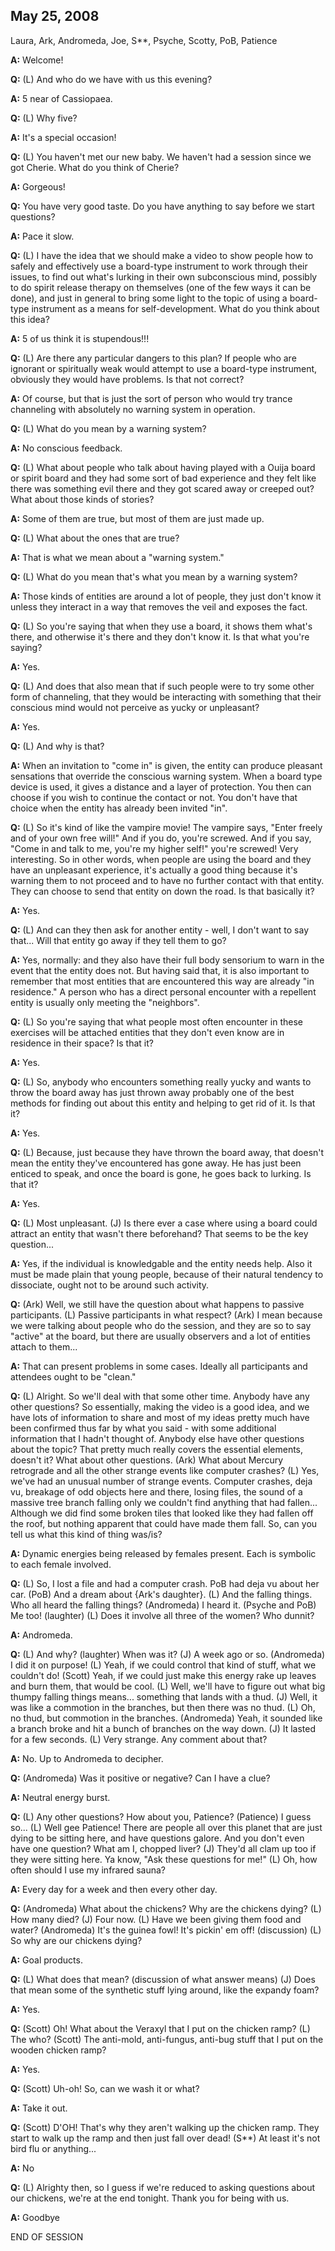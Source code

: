 ## May 25, 2008
Laura, Ark, Andromeda, Joe, S\*\*, Psyche, Scotty, PoB, Patience

**A:** Welcome!

**Q:** (L) And who do we have with us this evening?

**A:** 5 near of Cassiopaea.

**Q:** (L) Why five?

**A:** It's a special occasion!

**Q:** (L) You haven't met our new baby. We haven't had a session since we got Cherie. What do you think of Cherie?

**A:** Gorgeous!

**Q:** You have very good taste. Do you have anything to say before we start questions?

**A:** Pace it slow.

**Q:** (L) I have the idea that we should make a video to show people how to safely and effectively use a board-type instrument to work through their issues, to find out what's lurking in their own subconscious mind, possibly to do spirit release therapy on themselves (one of the few ways it can be done), and just in general to bring some light to the topic of using a board-type instrument as a means for self-development. What do you think about this idea?

**A:** 5 of us think it is stupendous!!!

**Q:** (L) Are there any particular dangers to this plan? If people who are ignorant or spiritually weak would attempt to use a board-type instrument, obviously they would have problems. Is that not correct?

**A:** Of course, but that is just the sort of person who would try trance channeling with absolutely no warning system in operation.

**Q:** (L) What do you mean by a warning system?

**A:** No conscious feedback.

**Q:** (L) What about people who talk about having played with a Ouija board or spirit board and they had some sort of bad experience and they felt like there was something evil there and they got scared away or creeped out? What about those kinds of stories?

**A:** Some of them are true, but most of them are just made up.

**Q:** (L) What about the ones that are true?

**A:** That is what we mean about a "warning system."

**Q:** (L) What do you mean that's what you mean by a warning system?

**A:** Those kinds of entities are around a lot of people, they just don't know it unless they interact in a way that removes the veil and exposes the fact.

**Q:** (L) So you're saying that when they use a board, it shows them what's there, and otherwise it's there and they don't know it. Is that what you're saying?

**A:** Yes.

**Q:** (L) And does that also mean that if such people were to try some other form of channeling, that they would be interacting with something that their conscious mind would not perceive as yucky or unpleasant?

**A:** Yes.

**Q:** (L) And why is that?

**A:** When an invitation to "come in" is given, the entity can produce pleasant sensations that override the conscious warning system. When a board type device is used, it gives a distance and a layer of protection. You then can choose if you wish to continue the contact or not. You don't have that choice when the entity has already been invited "in".

**Q:** (L) So it's kind of like the vampire movie! The vampire says, "Enter freely and of your own free will!" And if you do, you're screwed. And if you say, "Come in and talk to me, you're my higher self!" you're screwed! Very interesting. So in other words, when people are using the board and they have an unpleasant experience, it's actually a good thing because it's warning them to not proceed and to have no further contact with that entity. They can choose to send that entity on down the road. Is that basically it?

**A:** Yes.

**Q:** (L) And can they then ask for another entity - well, I don't want to say that... Will that entity go away if they tell them to go?

**A:** Yes, normally: and they also have their full body sensorium to warn in the event that the entity does not. But having said that, it is also important to remember that most entities that are encountered this way are already "in residence." A person who has a direct personal encounter with a repellent entity is usually only meeting the "neighbors".

**Q:** (L) So you're saying that what people most often encounter in these exercises will be attached entities that they don't even know are in residence in their space? Is that it?

**A:** Yes.

**Q:** (L) So, anybody who encounters something really yucky and wants to throw the board away has just thrown away probably one of the best methods for finding out about this entity and helping to get rid of it. Is that it?

**A:** Yes.

**Q:** (L) Because, just because they have thrown the board away, that doesn't mean the entity they've encountered has gone away. He has just been enticed to speak, and once the board is gone, he goes back to lurking. Is that it?

**A:** Yes.

**Q:** (L) Most unpleasant. (J) Is there ever a case where using a board could attract an entity that wasn't there beforehand? That seems to be the key question...

**A:** Yes, if the individual is knowledgable and the entity needs help. Also it must be made plain that young people, because of their natural tendency to dissociate, ought not to be around such activity.

**Q:** (Ark) Well, we still have the question about what happens to passive participants. (L) Passive participants in what respect? (Ark) I mean because we were talking about people who do the session, and they are so to say "active" at the board, but there are usually observers and a lot of entities attach to them...

**A:** That can present problems in some cases. Ideally all participants and attendees ought to be "clean."

**Q:** (L) Alright. So we'll deal with that some other time. Anybody have any other questions? So essentially, making the video is a good idea, and we have lots of information to share and most of my ideas pretty much have been confirmed thus far by what you said - with some additional information that I hadn't thought of. Anybody else have other questions about the topic? That pretty much really covers the essential elements, doesn't it? What about other questions. (Ark) What about Mercury retrograde and all the other strange events like computer crashes? (L) Yes, we've had an unusual number of strange events. Computer crashes, deja vu, breakage of odd objects here and there, losing files, the sound of a massive tree branch falling only we couldn't find anything that had fallen... Although we did find some broken tiles that looked like they had fallen off the roof, but nothing apparent that could have made them fall. So, can you tell us what this kind of thing was/is?

**A:** Dynamic energies being released by females present. Each is symbolic to each female involved.

**Q:** (L) So, I lost a file and had a computer crash. PoB had deja vu about her car. (PoB) And a dream about {Ark's daughter}. (L) And the falling things. Who all heard the falling things? (Andromeda) I heard it. (Psyche and PoB) Me too! (laughter) (L) Does it involve all three of the women? Who dunnit?

**A:** Andromeda.

**Q:** (L) And why? (laughter) When was it? (J) A week ago or so. (Andromeda) I did it on purpose! (L) Yeah, if we could control that kind of stuff, what we couldn't do! (Scott) Yeah, if we could just make this energy rake up leaves and burn them, that would be cool. (L) Well, we'll have to figure out what big thumpy falling things means... something that lands with a thud. (J) Well, it was like a commotion in the branches, but then there was no thud. (L) Oh, no thud, but commotion in the branches. (Andromeda) Yeah, it sounded like a branch broke and hit a bunch of branches on the way down. (J) It lasted for a few seconds. (L) Very strange. Any comment about that?

**A:** No. Up to Andromeda to decipher.

**Q:** (Andromeda) Was it positive or negative? Can I have a clue?

**A:** Neutral energy burst.

**Q:** (L) Any other questions? How about you, Patience? (Patience) I guess so... (L) Well gee Patience! There are people all over this planet that are just dying to be sitting here, and have questions galore. And you don't even have one question? What am I, chopped liver? (J) They'd all clam up too if they were sitting here. Ya know, "Ask these questions for me!" (L) Oh, how often should I use my infrared sauna?

**A:** Every day for a week and then every other day.

**Q:** (Andromeda) What about the chickens? Why are the chickens dying? (L) How many died? (J) Four now. (L) Have we been giving them food and water? (Andromeda) It's the guinea fowl! It's pickin' em off! (discussion) (L) So why are our chickens dying?

**A:** Goal products.

**Q:** (L) What does that mean? (discussion of what answer means) (J) Does that mean some of the synthetic stuff lying around, like the expandy foam?

**A:** Yes.

**Q:** (Scott) Oh! What about the Veraxyl that I put on the chicken ramp? (L) The who? (Scott) The anti-mold, anti-fungus, anti-bug stuff that I put on the wooden chicken ramp?

**A:** Yes.

**Q:** (Scott) Uh-oh! So, can we wash it or what?

**A:** Take it out.

**Q:** (Scott) D'OH! That's why they aren't walking up the chicken ramp. They start to walk up the ramp and then just fall over dead! (S\*\*) At least it's not bird flu or anything...

**A:** No

**Q:** (L) Alrighty then, so I guess if we're reduced to asking questions about our chickens, we're at the end tonight. Thank you for being with us.

**A:** Goodbye

END OF SESSION

